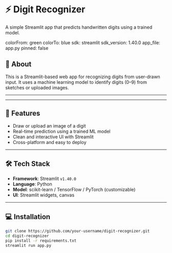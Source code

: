 # ⚡ Digit Recognizer

A simple Streamlit app that predicts handwritten digits using a trained model.

colorFrom: green
colorTo: blue
sdk: streamlit
sdk_version: 1.40.0
app_file: app.py
pinned: false


## 🚀 About

This is a Streamlit-based web app for recognizing digits from user-drawn input. It uses a machine learning model to identify digits (0–9) from sketches or uploaded images.

---


---

## 🧠 Features

- Draw or upload an image of a digit
- Real-time prediction using a trained ML model
- Clean and interactive UI with Streamlit
- Cross-platform and easy to deploy

---

## 🛠️ Tech Stack

- **Framework**: Streamlit `v1.40.0`
- **Language**: Python
- **Model**: scikit-learn / TensorFlow / PyTorch (customizable)
- **UI**: Streamlit widgets, canvas

---

## 💻 Installation

```bash
git clone https://github.com/your-username/digit-recognizer.git
cd digit-recognizer
pip install -r requirements.txt
streamlit run app.py
